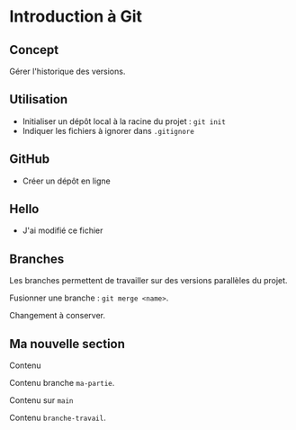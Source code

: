 # Introduction à Git

## Concept

Gérer l'historique des versions.

## Utilisation

- Initialiser un dépôt local à la racine du projet : `git init`
- Indiquer les fichiers à ignorer dans `.gitignore`

## GitHub

- Créer un dépôt en ligne

## Hello

- J'ai modifié ce fichier

## Branches

Les branches permettent de travailler sur des versions parallèles du projet.

Fusionner une branche : `git merge <name>`.

Changement à conserver.

## Ma nouvelle section

Contenu

Contenu branche `ma-partie`.

Contenu sur `main`

Contenu `branche-travail`.
